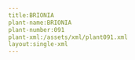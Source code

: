 ```yaml
---
title:BRIONIA
plant-name:BRIONIA
plant-number:091
plant-xml:/assets/xml/plant091.xml
layout:single-xml
---
```

